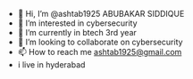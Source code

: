 - 👋 Hi, I’m @ashtab1925 ABUBAKAR SIDDIQUE
- 👀 I’m interested in cybersecurity
- 🌱 I’m currently in btech 3rd year
- 💞️ I’m looking to collaborate on cybersecurity
- 📫 How to reach me ashtab1925@gmail.com
- i live in hyderabad

<!---
ashtab1925/ashtab1925 is a ✨ special ✨ repository because its `README.md` (this file) appears on your GitHub profile.
You can click the Preview link to take a look at your changes.
--->
